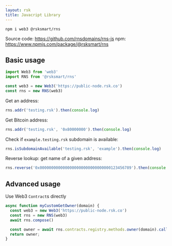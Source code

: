 ```yaml
---
layout: rsk
title: Javacript Library
---
```


```
npm i web3 @rsksmart/rns
```

Source code: https://github.com/rnsdomains/rns-js
npm: https://www.npmjs.com/package/@rsksmart/rns

## Basic usage

```javascript
import Web3 from 'web3'
import RNS from '@rsksmart/rns'

const web3 = new Web3('https://public-node.rsk.co')
const rns = new RNS(web3)
```

Get an address:
```javascript
rns.addr('testing.rsk').then(console.log)
```

Get Bitcoin address:
```javascript
rns.addr('testing.rsk', '0x80000000').then(console.log)
```

Check if `example.testing.rsk` subdomain is available:
```javascript
rns.isSubdomainAvailable('testing.rsk', 'example').then(console.log)
```

Reverse lookup: get name of a given address:
```javascript
rns.reverse('0x0000000000000000000000000000000123456789').then(console.log)
```

## Advanced usage

Use Web3 `Contract`s directly

```javascript
async function myCustomGetOwner(domain) {
  const web3 = new Web3('https://public-node.rsk.co')
  const rns = new RNS(web3)
  await rns.compose()

  const owner = await rns.contracts.registry.methods.owner(domain).call()
  return owner;
}
```
